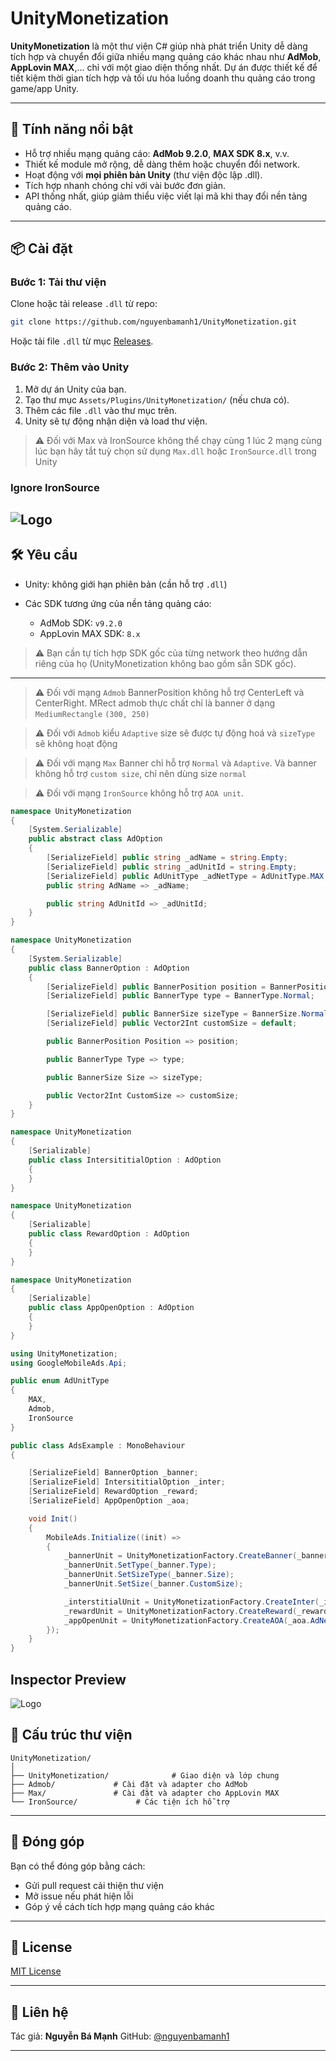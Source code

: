 # UnityMonetization

**UnityMonetization** là một thư viện C# giúp nhà phát triển Unity dễ dàng tích hợp và chuyển đổi giữa nhiều mạng quảng cáo khác nhau như **AdMob**, **AppLovin MAX**,... chỉ với một giao diện thống nhất.
Dự án được thiết kế để tiết kiệm thời gian tích hợp và tối ưu hóa luồng doanh thu quảng cáo trong game/app Unity.

---

## 🚀 Tính năng nổi bật

* Hỗ trợ nhiều mạng quảng cáo: **AdMob 9.2.0**, **MAX SDK 8.x**, v.v.
* Thiết kế module mở rộng, dễ dàng thêm hoặc chuyển đổi network.
* Hoạt động với **mọi phiên bản Unity** (thư viện độc lập .dll).
* Tích hợp nhanh chóng chỉ với vài bước đơn giản.
* API thống nhất, giúp giảm thiểu việc viết lại mã khi thay đổi nền tảng quảng cáo.

---

## 📦 Cài đặt

### Bước 1: Tải thư viện

Clone hoặc tải release `.dll` từ repo:

```bash
git clone https://github.com/nguyenbamanh1/UnityMonetization.git
```

Hoặc tải file `.dll` từ mục [Releases](https://github.com/nguyenbamanh1/UnityMonetization/releases).

### Bước 2: Thêm vào Unity

1. Mở dự án Unity của bạn.
2. Tạo thư mục `Assets/Plugins/UnityMonetization/` (nếu chưa có).
3. Thêm các file `.dll` vào thư mục trên.
4. Unity sẽ tự động nhận diện và load thư viện.

> ⚠️ Đối với Max và IronSource không thể chạy cùng 1 lúc 2 mạng cùng lúc bạn hãy tắt tuỳ chọn sử dụng `Max.dll` hoặc `IronSource.dll` trong Unity
### Ignore IronSource
![Logo](ignore_ironSource.png)
---

## 🛠️ Yêu cầu

* Unity: không giới hạn phiên bản (cần hỗ trợ `.dll`)
* Các SDK tương ứng của nền tảng quảng cáo:

  * AdMob SDK: `v9.2.0`
  * AppLovin MAX SDK: `8.x`

> ⚠️ Bạn cần tự tích hợp SDK gốc của từng network theo hướng dẫn riêng của họ (UnityMonetization không bao gồm sẵn SDK gốc).

---
> ⚠️ Đối với mạng `Admob` BannerPosition không hỗ trợ CenterLeft và CenterRight. MRect admob thực chất chỉ là banner ở dạng `MediumRectangle` `(300, 250)`

> ⚠️ Đối với `Admob` kiểu `Adaptive` size sẽ được tự động hoá và `sizeType` sẽ không hoạt động

> ⚠️ Đối với mạng `Max` Banner chỉ hỗ trợ `Normal` và `Adaptive`. Và banner không hỗ trợ `custom size`, chỉ nên dùng size `normal`

> ⚠️ Đối với mạng `IronSource` không hỗ trợ `AOA unit`.

```csharp
namespace UnityMonetization
{
    [System.Serializable]
    public abstract class AdOption
    {
        [SerializeField] public string _adName = string.Empty;
        [SerializeField] public string _adUnitId = string.Empty;
        [SerializeField] public AdUnitType _adNetType = AdUnitType.MAX;
        public string AdName => _adName;

        public string AdUnitId => _adUnitId;
    }
}

namespace UnityMonetization
{
    [System.Serializable]
    public class BannerOption : AdOption
    {
        [SerializeField] public BannerPosition position = BannerPosition.Top;
        [SerializeField] public BannerType type = BannerType.Normal;

        [SerializeField] public BannerSize sizeType = BannerSize.Normal;
        [SerializeField] public Vector2Int customSize = default;

        public BannerPosition Position => position;

        public BannerType Type => type;

        public BannerSize Size => sizeType;

        public Vector2Int CustomSize => customSize;
    }
}

namespace UnityMonetization
{
    [Serializable]
    public class IntersititialOption : AdOption
    {
    }
}

namespace UnityMonetization
{
    [Serializable]
    public class RewardOption : AdOption
    {
    }
}

namespace UnityMonetization
{
    [Serializable]
    public class AppOpenOption : AdOption
    {
    }
}
```

```csharp
using UnityMonetization;
using GoogleMobileAds.Api;

public enum AdUnitType
{
    MAX,
    Admob,
    IronSource
}

public class AdsExample : MonoBehaviour
{

    [SerializeField] BannerOption _banner;
    [SerializeField] IntersititialOption _inter;
    [SerializeField] RewardOption _reward;
    [SerializeField] AppOpenOption _aoa;

    void Init()
    {
        MobileAds.Initialize((init) =>
        {
            _bannerUnit = UnityMonetizationFactory.CreateBanner(_banner.AdNetType, _banner.AdUnitId, _banner.Position);
            _bannerUnit.SetType(_banner.Type);
            _bannerUnit.SetSizeType(_banner.Size);
            _bannerUnit.SetSize(_banner.CustomSize);

            _interstitialUnit = UnityMonetizationFactory.CreateInter(_inter.AdNetType, _inter.AdUnitId);
            _rewardUnit = UnityMonetizationFactory.CreateReward(_reward.AdNetType, _reward.AdUnitId);
            _appOpenUnit = UnityMonetizationFactory.CreateAOA(_aoa.AdNetType, _aoa.AdUnitId);
        });
    }
}
```
## Inspector Preview
![Logo](preview.png)

## 📁 Cấu trúc thư viện

```
UnityMonetization/
│
├── UnityMonetization/              # Giao diện và lớp chung
├── Admob/             # Cài đặt và adapter cho AdMob
├── Max/               # Cài đặt và adapter cho AppLovin MAX
└── IronSource/             # Các tiện ích hỗ trợ
```

---

## 🤝 Đóng góp

Bạn có thể đóng góp bằng cách:

* Gửi pull request cải thiện thư viện
* Mở issue nếu phát hiện lỗi
* Góp ý về cách tích hợp mạng quảng cáo khác

---

## 📄 License

[MIT License](LICENSE)

---

## 📢 Liên hệ

Tác giả: **Nguyễn Bá Mạnh**
GitHub: [@nguyenbamanh1](https://github.com/nguyenbamanh1)

---
